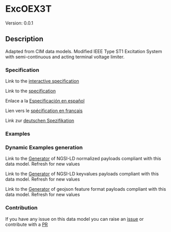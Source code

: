 # ExcOEX3T
Version: 0.0.1

## Description 

Adapted from CIM data models. Modified IEEE Type ST1 Excitation System with semi-continuous and acting terminal voltage limiter.
### Specification

Link to the [interactive specification](https://swagger.lab.fiware.org/?url=https://raw.githubusercontent.com/smart-data-models/dataModel.EnergyCIM/master/ExcOEX3T/swagger.yaml)

Link to the [specification](https://github.com/smart-data-models/dataModel.EnergyCIM/blob/master/ExcOEX3T/doc/spec.md)

Enlace a la [Especificación en español](https://github.com/smart-data-models/dataModel.EnergyCIM/blob/master/ExcOEX3T/doc/spec_ES.md)

Lien vers le [spécification en français](https://github.com/smart-data-models/dataModel.EnergyCIM/blob/master/ExcOEX3T/doc/spec_FR.md)

Link zur [deutschen Spezifikation](https://github.com/smart-data-models/dataModel.EnergyCIM/blob/master/ExcOEX3T/doc/spec_DE.md)
### Examples
### Dynamic Examples generation

Link to the [Generator](https://smartdatamodels.org/extra/ngsi-ld_generator.php?schemaUrl=https://raw.githubusercontent.com/smart-data-models/dataModel.EnergyCIM/master/ExcOEX3T/schema.json&email=info@smartdatamodels.org) of NGSI-LD normalized payloads compliant with this data model. Refresh for new values

Link to the [Generator](https://smartdatamodels.org/extra/ngsi-ld_generator_keyvalues.php?schemaUrl=https://raw.githubusercontent.com/smart-data-models/dataModel.EnergyCIM/master/ExcOEX3T/schema.json&email=info@smartdatamodels.org) of NGSI-LD keyvalues payloads compliant with this data model. Refresh for new values

Link to the [Generator](https://smartdatamodels.org/extra/geojson_features_generator_v1.0.php?schemaUrl=https://raw.githubusercontent.com/smart-data-models/dataModel.EnergyCIM/master/ExcOEX3T/schema.json&email=info@smartdatamodels.org) of geojson feature format payloads compliant with this data model. Refresh for new values
### Contribution

 If you have any issue on this data model you can raise an [issue](https://github.com/smart-data-models/dataModel.EnergyCIM/issues)  or contribute with a [PR](https://github.com/smart-data-models/dataModel.EnergyCIM/pulls)